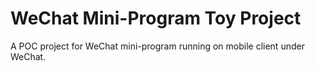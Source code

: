 # WeChat Mini-Program Toy Project

A POC project for WeChat mini-program running on mobile client under WeChat.
